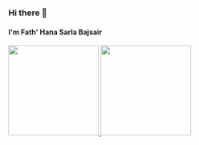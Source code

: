 ### Hi there 👋
#### I'm Fath' Hana Sarla Bajsair

<p align="left">
<a href="https://github.com/SarlaBajsair">
  <img height="180em" src="https://github-readme-stats-eight-theta.vercel.app/api?username=SarlaBajsair&show_icons=true&theme=algolia&include_all_commits=true&count_private=true"/>
  <img height="180em" src="https://github-readme-stats-eight-theta.vercel.app/api/top-langs/?username=SarlaBajsair&layout=compact&langs_count=8&theme=algolia"/>
</a>
</p>

